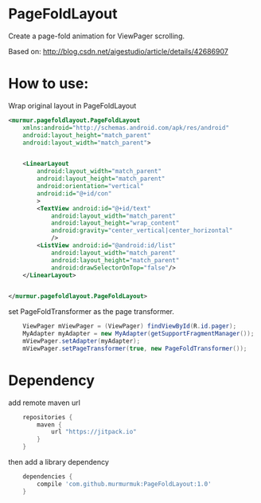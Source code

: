 PageFoldLayout
======

Create a page-fold animation for ViewPager scrolling.

Based on: http://blog.csdn.net/aigestudio/article/details/42686907

How to use:
=======

Wrap original layout in PageFoldLayout

```xml
<murmur.pagefoldlayout.PageFoldLayout
    xmlns:android="http://schemas.android.com/apk/res/android"
    android:layout_height="match_parent"
    android:layout_width="match_parent">


    <LinearLayout
        android:layout_width="match_parent"
        android:layout_height="match_parent"
        android:orientation="vertical"
        android:id="@+id/con"
        >
        <TextView android:id="@+id/text"
            android:layout_width="match_parent"
            android:layout_height="wrap_content"
            android:gravity="center_vertical|center_horizontal"
            />
        <ListView android:id="@android:id/list"
            android:layout_width="match_parent"
            android:layout_height="match_parent"
            android:drawSelectorOnTop="false"/>
    </LinearLayout>


</murmur.pagefoldlayout.PageFoldLayout>
```

set PageFoldTransformer as the page transformer.

```java
	ViewPager mViewPager = (ViewPager) findViewById(R.id.pager);
    MyAdapter myAdapter = new MyAdapter(getSupportFragmentManager());
    mViewPager.setAdapter(myAdapter);
    mViewPager.setPageTransformer(true, new PageFoldTransformer());
```


Dependency
======

add remote maven url

```groovy
	repositories {
	    maven {
	        url "https://jitpack.io"
	    }
	}
```

then add a library dependency

```groovy
	dependencies {
    	compile 'com.github.murmurmuk:PageFoldLayout:1.0'
	}
```

